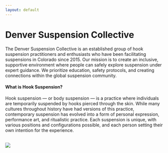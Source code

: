 ```yaml
---
layout: default
---
```


<h1 class="h1">Denver Suspension Collective</h1>

<p class="lead">
The Denver Suspension Collective is an established group of hook suspension practitioners and enthusiasts who have been facilitating suspensions in Colorado since 2015. Our mission is to create an inclusive, supportive environment where people can safely explore suspension under expert guidance. We prioritize education, safety protocols, and creating connections within the global suspension community.
</p>

<div class="text-secondary">
    <h4 class="h4">What is Hook Suspension?</h4>
    <p>
        Hook suspension &mdash; or body suspension &mdash; is a practice where individuals are temporarily suspended by hooks pierced through the skin. While many cultures throughout history have had versions of this practice, contemporary suspension has evolved into a form of personal expression, performance art, and ritualistic practice. Each suspension is unique, with various positions and configurations possible, and each person setting their own intention for the experience.
    </p>
</div>

<br/>

<img class="img-fluid img-thumbnail logo" src="{% link {{ site.logo | img_url }} %}"/>
